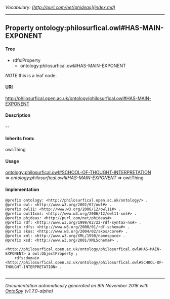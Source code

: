 _Vocabulary: [http://purl.com/net/phideas](index.md)_ 

---	
	




    


## Property ontology:philosurfical.owl#HAS-MAIN-EXPONENT


#### Tree

* rdfs:Property
    * ontology:philosurfical.owl#HAS-MAIN-EXPONENT





*NOTE* this is a leaf node.


#### URI
http://philosurfical.open.ac.uk/ontology/philosurfical.owl#HAS-MAIN-EXPONENT

#### Description
--


#### Inherits from:
owl:Thing



#### Usage


[ontology:philosurfical.owl#SCHOOL-OF-THOUGHT-INTERPRETATION](class-ontologyphilosurficalowlschool-of-thought-interpretation.md) 
=&gt;&nbsp;_ontology:philosurfical.owl#HAS-MAIN-EXPONENT_&nbsp;=&gt;&nbsp;owl:Thing

#### Implementation
```
@prefix ontology: <http://philosurfical.open.ac.uk/ontology/> .
@prefix owl: <http://www.w3.org/2002/07/owl#> .
@prefix owl11: <http://www.w3.org/2006/12/owl11#> .
@prefix owl11xml: <http://www.w3.org/2006/12/owl11-xml#> .
@prefix phideas: <http://purl.com/net/phideas#> .
@prefix rdf: <http://www.w3.org/1999/02/22-rdf-syntax-ns#> .
@prefix rdfs: <http://www.w3.org/2000/01/rdf-schema#> .
@prefix skos: <http://www.w3.org/2004/02/skos/core#> .
@prefix xml: <http://www.w3.org/XML/1998/namespace> .
@prefix xsd: <http://www.w3.org/2001/XMLSchema#> .

<http://philosurfical.open.ac.uk/ontology/philosurfical.owl#HAS-MAIN-EXPONENT> a owl:ObjectProperty ;
    rdfs:domain <http://philosurfical.open.ac.uk/ontology/philosurfical.owl#SCHOOL-OF-THOUGHT-INTERPRETATION> .


```










---

_Documentation automatically generated on 9th November 2016 with [OntoSpy](http://ontospy.readthedocs.org/ "Open") (v1.7.0-alpha)_